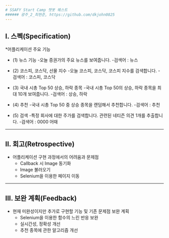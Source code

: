 ```yaml
---
# SSAFY Start Camp 챗봇 퀘스트
###### 광주_2_최현준, https://github.com/dkjohn0825
---
```

## I. 스펙(Specification)
*어플리케이션 주요 기능

  - (1) 뉴스 기능
    -오늘 증권가의 주요 뉴스를 보여줍니다.
    -검색어 : 뉴스
    
  - (2) 코스피, 코스닥, 선물 지수
    -오늘 코스피, 코스닥, 코스피 지수를 검색합니다.
    -검색어 : 코스피, 코스닥
    
  - (3) 국내 시총 Top 50 상승, 하락 종목
    -국내 시총 Top 50의 상승, 하락 종목을 최대 10개 보여줍니다.
    -검색어 : 상승, 하락
    
  - (4) 추천
    -국내 시총 Top 50 중 상승 종목을 랜덤해서 추천합니다.
    -검색어 : 추천
    
  - (5) 검색
    -특정 회사에 대한 주가를 검색합니다. 관련된 네티즌 의견 1개를 추출합니다.
    -검색어 : 0000 어때
    

   
---
## II. 회고(Retrospective)
* 어플리케이션 구현 과정에서의 어려움과 문제점
  - Callback 시 Image 동기화
  - Image 불러오기
  - Selenium을 이용한 페이지 이동
---
## III. 보완 계획(Feedback)
* 현재 미완성이지만 추가로 구현할 기능 및 기존 문제점 보완 계획
  - Selenium을 이용한 함수의 느린 반응 보완
  - 실시간성, 정확성 개선
  - 추천 종목에 관한 알고리즘 개선
  
